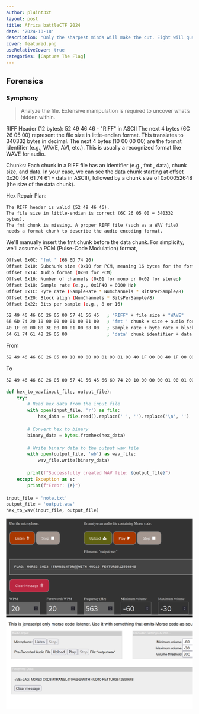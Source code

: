 ```yaml
---
author: pl4int3xt
layout: post
title: Africa battleCTF 2024
date: '2024-10-18'
description: "Only the sharpest minds will make the cut. Eight will qualify, but only one will emerge victorious."
cover: featured.png 
useRelativeCover: true
categories: [Capture The Flag]
---
```


## Forensics
### Symphony
> Analyze the file. Extensive manipulation is required to uncover what’s hidden within.

RIFF Header (12 bytes):
        52 49 46 46 - "RIFF" in ASCII
        The next 4 bytes (6C 26 05 00) represent the file size in little-endian format. This translates to 340332 bytes in decimal.
        The next 4 bytes (10 00 00 00) are the format identifier (e.g., WAVE, AVI, etc.). This is usually a recognized format like WAVE for audio.

Chunks:
        Each chunk in a RIFF file has an identifier (e.g., fmt , data), chunk size, and data.
        In your case, we can see the data chunk starting at offset 0x20 (64 61 74 61 = data in ASCII), followed by a chunk size of 0x00052648 (the size of the data chunk).

Hex Repair Plan:

    The RIFF header is valid (52 49 46 46).
    The file size in little-endian is correct (6C 26 05 00 = 340332 bytes).
    The fmt chunk is missing. A proper RIFF file (such as a WAV file) needs a format chunk to describe the audio encoding format.

We'll manually insert the fmt chunk before the data chunk. For simplicity, we'll assume a PCM (Pulse-Code Modulation) format,

```bash
Offset 0x0C: 'fmt ' (66 6D 74 20)
Offset 0x10: Subchunk size (0x10 for PCM, meaning 16 bytes for the format chunk)
Offset 0x14: Audio format (0x01 for PCM)
Offset 0x16: Number of channels (0x01 for mono or 0x02 for stereo)
Offset 0x18: Sample rate (e.g., 0x1F40 = 8000 Hz)
Offset 0x1C: Byte rate (SampleRate * NumChannels * BitsPerSample/8)
Offset 0x20: Block align (NumChannels * BitsPerSample/8)
Offset 0x22: Bits per sample (e.g., 8 or 16)
```

```bash
52 49 46 46 6C 26 05 00 57 41 56 45   ; "RIFF" + file size + "WAVE"
66 6D 74 20 10 00 00 00 01 00 01 00   ; 'fmt ' chunk + size + audio format
40 1F 00 00 80 3E 00 00 01 00 08 00   ; Sample rate + byte rate + block align + bits/sample
64 61 74 61 48 26 05 00               ; 'data' chunk identifier + data size
```

From
```bash
52 49 46 46 6C 26 05 00 10 00 00 00 01 00 01 00 40 1F 00 00 40 1F 00 00 01 00 08 00 64 61 74 61
```

To
```bash
52 49 46 46 6C 26 05 00 57 41 56 45 66 6D 74 20 10 00 00 00 01 00 01 00 40 1F 00 00 80 3E 00 00 01 00 08 00 64 61 74 61
```

```python
def hex_to_wav(input_file, output_file):
    try:
        # Read hex data from the input file
        with open(input_file, 'r') as file:
            hex_data = file.read().replace(' ', '').replace('\n', '')
        
        # Convert hex to binary
        binary_data = bytes.fromhex(hex_data)
        
        # Write binary data to the output wav file
        with open(output_file, 'wb') as wav_file:
            wav_file.write(binary_data)
        
        print(f"Successfully created WAV file: {output_file}")
    except Exception as e:
        print(f"Error: {e}")

input_file = 'note.txt'
output_file = 'output.wav'
hex_to_wav(input_file, output_file)
```

![img-description](1.png)
![img-description](2.png)